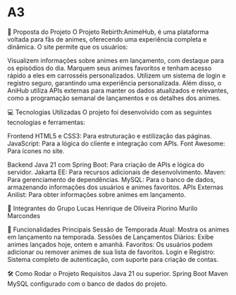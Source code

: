 # A3

📜 Proposta do Projeto
O Projeto Rebirth:AnimeHub,  é uma plataforma voltada para fãs de animes, oferecendo uma experiência completa e dinâmica. O site permite que os usuários:

Visualizem informações sobre animes em lançamento, com destaque para os episódios do dia.
Marquem seus animes favoritos e tenham acesso rápido a eles em carrosséis personalizados.
Utilizem um sistema de login e registro seguro, garantindo uma experiência personalizada.
Além disso, o AniHub utiliza APIs externas para manter os dados atualizados e relevantes, como a programação semanal de lançamentos e os detalhes dos animes.

💻 Tecnologias Utilizadas
O projeto foi desenvolvido com as seguintes tecnologias e ferramentas:

Frontend
HTML5 e CSS3: Para estruturação e estilização das páginas.
JavaScript: Para a lógica do cliente e integração com APIs.
Font Awesome: Para ícones no site.

Backend
Java 21 com Spring Boot: Para criação de APIs e lógica do servidor.
Jakarta EE: Para recursos adicionais de desenvolvimento.
Maven: Para gerenciamento de dependências.
MySQL: Para o banco de dados, armazenando informações dos usuários e animes favoritos.
APIs Externas
Anilist: Para obter informações sobre animes em lançamento.

👥 Integrantes do Grupo
Lucas Henrique de Oliveira Piorino
Murilo Marcondes


🚀 Funcionalidades Principais
Sessão de Temporada Atual: Mostra os animes em lançamento na temporada.
Sessões de Lançamentos Diários: Exibe animes lançados hoje, ontem e amanhã.
Favoritos: Os usuários podem adicionar ou remover animes de sua lista de favoritos.
Login e Registro: Sistema completo de autenticação, com suporte para criação de contas.

🛠️ Como Rodar o Projeto
Requisitos
Java 21 ou superior.
Spring Boot
Maven
MySQL configurado com o banco de dados do projeto.
